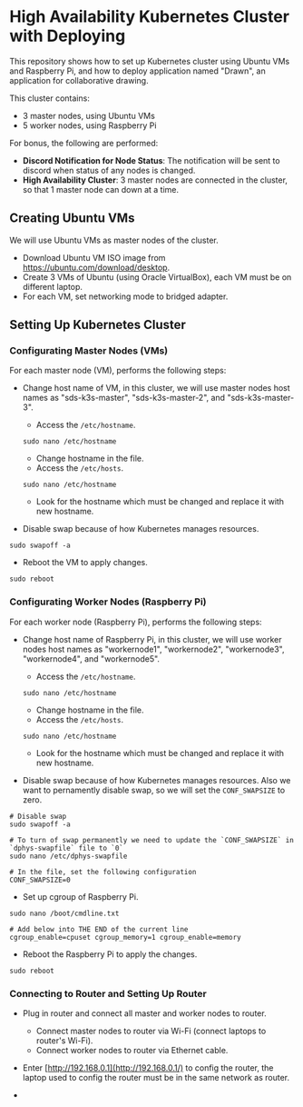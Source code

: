 # High Availability Kubernetes Cluster with Deploying

This repository shows how to set up Kubernetes cluster using Ubuntu VMs and Raspberry Pi, and how to deploy application named "Drawn", an application for collaborative drawing.

This cluster contains:
- 3 master nodes, using Ubuntu VMs
- 5 worker nodes, using Raspberry Pi

For bonus, the following are performed:
- **Discord Notification for Node Status**: The notification will be sent to discord when status of any nodes is changed.
- **High Availability Cluster**: 3 master nodes are connected in the cluster, so that 1 master node can down at a time.

## Creating Ubuntu VMs

We will use Ubuntu VMs as master nodes of the cluster.

- Download Ubuntu VM ISO image from https://ubuntu.com/download/desktop.
- Create 3 VMs of Ubuntu (using Oracle VirtualBox), each VM must be on different laptop.
- For each VM, set networking mode to bridged adapter.

## Setting Up Kubernetes Cluster

### Configurating Master Nodes (VMs)

For each master node (VM), performs the following steps:

- Change host name of VM, in this cluster, we will use master nodes host names as "sds-k3s-master", "sds-k3s-master-2", and "sds-k3s-master-3".

  - Access the `/etc/hostname`.
 
  ```
  sudo nano /etc/hostname
  ```

  - Change hostname in the file.
  - Access the `/etc/hosts`.
 
  ```
  sudo nano /etc/hostname
  ```

  - Look for the hostname which must be changed and replace it with new hostname.

- Disable swap because of how Kubernetes manages resources.

```
sudo swapoff -a
```

- Reboot the VM to apply changes.

```
sudo reboot
```

### Configurating Worker Nodes (Raspberry Pi)

For each worker node (Raspberry Pi), performs the following steps:

- Change host name of Raspberry Pi, in this cluster, we will use worker nodes host names as "workernode1", "workernode2", "workernode3", "workernode4", and "workernode5".

  - Access the `/etc/hostname`.
 
  ```
  sudo nano /etc/hostname
  ```

  - Change hostname in the file.
  - Access the `/etc/hosts`.
 
  ```
  sudo nano /etc/hostname
  ```

  - Look for the hostname which must be changed and replace it with new hostname.

- Disable swap because of how Kubernetes manages resources. Also we want to pernamently disable swap, so we will set the `CONF_SWAPSIZE` to zero.

```
# Disable swap
sudo swapoff -a

# To turn of swap permanently we need to update the `CONF_SWAPSIZE` in `dphys-swapfile` file to `0`
sudo nano /etc/dphys-swapfile

# In the file, set the following configuration
CONF_SWAPSIZE=0
```

- Set up cgroup of Raspberry Pi.

```
sudo nano /boot/cmdline.txt

# Add below into THE END of the current line
cgroup_enable=cpuset cgroup_memory=1 cgroup_enable=memory
```

- Reboot the Raspberry Pi to apply the changes.

```
sudo reboot
```

### Connecting to Router and Setting Up Router

- Plug in router and connect all master and worker nodes to router.
  - Connect master nodes to router via Wi-Fi (connect laptops to router's Wi-Fi).
  - Connect worker nodes to router via Ethernet cable.

- Enter [http://192.168.0.1](http://192.168.0.1/) to config the router, the laptop used to config the router must be in the same network as router.
- 
